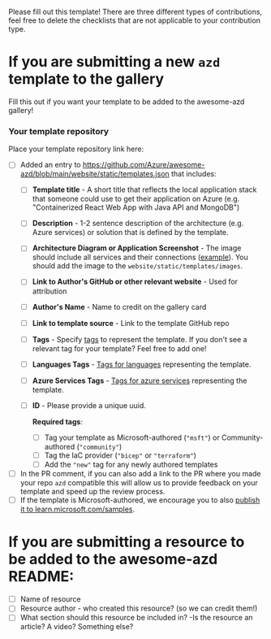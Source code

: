 Please fill out this template! There are three different types of contributions, feel free to delete the checklists that are not applicable to your contribution type. 

# If you are submitting a new `azd` template to the gallery
Fill this out if you want your template to be added to the awesome-azd gallery!

### Your template repository
Place your template repository link here:

<!-- Please ensure that your PR includes the following metadata! All fields are mandatory unless explicitly marked as optional -->

- [ ] Added an entry to https://github.com/Azure/awesome-azd/blob/main/website/static/templates.json that includes:
    - [ ] **Template title** - A short title that reflects the local application stack that someone could use to get their application on Azure (e.g. "Containerized React Web App with Java API and MongoDB")
    - [ ] **Description** - 1-2 sentence description of the architecture (e.g. Azure services) or solution that is defined by the template.
    - [ ] **Architecture Diagram or Application Screenshot** - The image should include all services and their connections ([example](https://github.com/Azure-Samples/todo-csharp-sql/blob/main/assets/resources.png)). You should add the image to the `website/static/templates/images`.
    - [ ] **Link to Author's GitHub or other relevant website** - Used for attribution
    - [ ] **Author's Name** -  Name to credit on the gallery card
    - [ ] **Link to template source** - Link to the template GitHub repo 
    - [ ] **Tags** - Specify [tags](https://github.com/Azure/awesome-azd/blob/main/website/src/data/tags.tsx) to represent the template. If you don't see a relevant tag for your template? Feel free to add one!
    - [ ] **Languages Tags** - [Tags for languages](https://github.com/Azure/awesome-azd/blob/main/website/src/data/tags.tsx) representing the template.
    - [ ] **Azure Services Tags** - [Tags for azure services](https://github.com/Azure/awesome-azd/blob/main/website/src/data/tags.tsx) representing the template.
    - [ ] **ID** - Please provide a unique uuid.
        
        **Required tags**:
      - [ ] Tag your template as Microsoft-authored (`"msft"`) or Community-authored (`"community"`)
      - [ ] Tag the IaC provider (`"bicep"` or `"terraform"`)
      - [ ] Add the `"new"` tag for any newly authored templates

- [ ] In the PR comment, if you can also add a link to the PR where you made your repo `azd` compatible this will allow us to provide feedback on your template and speed up the review process.
- [ ] If the template is Microsoft-authored, we encourage you to also [publish it to learn.microsoft.com/samples](https://learn.microsoft.com/en-us/help/contribute/samples/process/onboarding?branch=main).

# If you are submitting a resource to be added to the awesome-azd README:
- [ ] Name of resource
- [ ] Resource author - who created this resource? (so we can credit them!)
- [ ] What section should this resource be included in? -Is the resource an article? A video? Something else?

<!-- Once submitted, the issue will be reviewed - we plan to do reviews on a rolling basis at regular intervals. The process will include verifying all information required for the template gallery is provided and the template works (i.e., successfully deploys to Azure with `azd up`). 
 * If we have questions or enhancements, we will add comments in issue thread (**issue stays open**)
 * If the contribution is approved, we'll merge the PR to update the gallery (**issue will then be closed**) -->
 